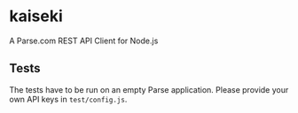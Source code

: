 
kaiseki
=============

A Parse.com REST API Client for Node.js



Tests
-------------
The tests have to be run on an empty Parse application. Please provide your own API keys in `test/config.js`.